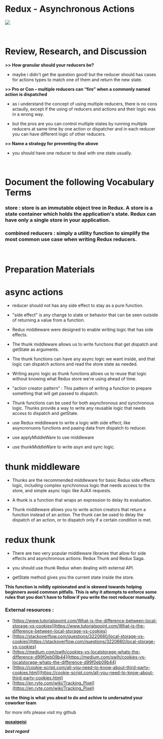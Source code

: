 # Redux - Asynchronous Actions

![](https://labs.tadigital.com/wp-content/uploads/2020/04/getting-started-with-redux-1096x453.png)

<br/>

# Review, Research, and Discussion

**>> How granular should your reducers be?**

- maybe i didn't get the question good! but the reducer should has cases for actions types to match one of them and return the new state.

**>> Pro or Con – multiple reducers can “fire” when a commonly named action is dispatched**

- as i understand the concept of using multiple reducers, there is no cons actaully, except if the using of reducers and actions and their logic was in a wrong way.

- but the pros are you can control multiple states by running multiple reducers at same time by one action or dispatcher and in each reducer you can have different logic of other reducers.

**>> Name a strategy for preventing the above**

- you should have one reducer to deal with one state usually.

<br/>

# Document the following Vocabulary Terms

### store : store is an immutable object tree in Redux. A store is a state container which holds the application's state. Redux can have only a single store in your application.

### combined reducers : simply a utility function to simplify the most common use case when writing Redux reducers.

<br/>

# Preparation Materials

# async actions

- reducer should not has any side effect to stay as a pure function.

- "side effect" is any change to state or behavior that can be seen outside of returning a value from a function.

- Redux middleware were designed to enable writing logic that has side effects.

- The thunk middleware allows us to write functions that get dispatch and getState as arguments.

- The thunk functions can have any async logic we want inside, and that logic can dispatch actions and read the store state as needed.

- Writing async logic as thunk functions allows us to reuse that logic without knowing what Redux store we're using ahead of time.

- "action creator pattern" : This pattern of writing a function to prepare something that will get passed to dispatch.

- Thunk functions can be used for both asynchronous and synchronous logic. Thunks provide a way to write any reusable logic that needs access to dispatch and getState.

- use Redux middleware to write a logic with side effect; like asyncronuons functions and paaing data from dispatch to reducer.

- use applyMiddleWare to use middleware
- use thunkMiddleWare to write asyn and sync logic.

# thunk middleware

- Thunks are the recommended middleware for basic Redux side effects logic, including complex synchronous logic that needs access to the store, and simple async logic like AJAX requests.

- A thunk is a function that wraps an expression to delay its evaluation.

- Thunk middleware allows you to write action creators that return a function instead of an action. The thunk can be used to delay the dispatch of an action, or to dispatch only if a certain condition is met.

# redux thunk

- There are two very popular middleware libraries that allow for side effects and asynchronous actions: Redux Thunk and Redux Saga.

- you should use thunk Redux when dealing with external API.

- getState method gives you the current state inside the store.



**This function is mildly opinionated and is skewed towards helping beginners avoid common pitfalls. This is why it attempts to enforce some rules that you don't have to follow if you write the root reducer manually.**



### External resources :

- [https://www.tutorialspoint.com/What-is-the-difference-between-local-storage-vs-cookies](https://www.tutorialspoint.com/What-is-the-difference-between-local-storage-vs-cookies)
- [https://stackoverflow.com/questions/3220660/local-storage-vs-cookies](https://stackoverflow.com/questions/3220660/local-storage-vs-cookies)
- [https://medium.com/swlh/cookies-vs-localstorage-whats-the-difference-d99f0eb09b44](https://medium.com/swlh/cookies-vs-localstorage-whats-the-difference-d99f0eb09b44)
- [https://cookie-script.com/all-you-need-to-know-about-third-party-cookies.html](https://cookie-script.com/all-you-need-to-know-about-third-party-cookies.html)
- [https://en.ryte.com/wiki/Tracking_Pixel](https://en.ryte.com/wiki/Tracking_Pixel)


**so the thing is what you abeal to do and achive to undersatnd your coworker team**

for more info please visit my github

**[qusaiqeisi](https://github.com/qusaiqeisi)**
 
 ***best regard*** 